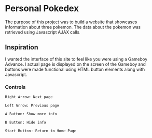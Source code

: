 # Personal Pokedex
The purpose of this project was to build a website that showcases information about three pokemon.
The data about the pokemon was retrieved using Javascript AJAX calls.

## Inspiration
I wanted the interface of this site to feel like you were using a Gameboy Advance. 
I actual page is displayed on the screen of the Gameboy and buttons were made functional using HTML button elements along
with Javascript.

### Controls
```
Right Arrow: Next page

Left Arrow: Previous page

A Button: Show more info

B Button: Hide info

Start Button: Return to Home Page
```
